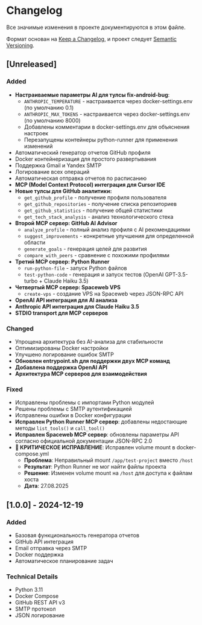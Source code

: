 # Changelog

Все значимые изменения в проекте документируются в этом файле.

Формат основан на [Keep a Changelog](https://keepachangelog.com/ru/1.0.0/),
и проект следует [Semantic Versioning](https://semver.org/lang/ru/).

## [Unreleased]

### Added
- **Настраиваемые параметры AI для тулсы fix-android-bug**:
  - `ANTHROPIC_TEMPERATURE` - настраивается через docker-settings.env (по умолчанию 0.1)
  - `ANTHROPIC_MAX_TOKENS` - настраивается через docker-settings.env (по умолчанию 8000)
  - Добавлены комментарии в docker-settings.env для объяснения настроек
  - Перезапущены контейнеры python-runner для применения изменений
- Автоматический генератор отчетов GitHub профиля
- Docker контейнеризация для простого развертывания
- Поддержка Gmail и Yandex SMTP
- Логирование всех операций
- Автоматическая отправка отчетов по расписанию
- **MCP (Model Context Protocol) интеграция для Cursor IDE**
- **Новые тулсы для GitHub аналитики:**
  - `get_github_profile` - получение профиля пользователя
  - `get_github_repositories` - получение списка репозиториев
  - `get_github_statistics` - получение общей статистики
  - `get_tech_stack_analysis` - анализ технологического стека
- **Второй MCP сервер: GitHub AI Advisor**
  - `analyze_profile` - полный анализ профиля с AI рекомендациями
  - `suggest_improvements` - конкретные улучшения для определенной области
  - `generate_goals` - генерация целей для развития
  - `compare_with_peers` - сравнение с похожими профилями
- **Третий MCP сервер: Python Runner**
  - `run-python-file` - запуск Python файлов
  - `test-python-code` - генерация и запуск тестов (OpenAI GPT-3.5-turbo + Claude Haiku 3.5)
- **Четвертый MCP сервер: Spaceweb VPS**
  - `create-vps` - создание VPS на Spaceweb через JSON-RPC API
- **OpenAI API интеграция для AI анализа**
- **Anthropic API интеграция для Claude Haiku 3.5**
- **STDIO transport для MCP серверов**

### Changed
- Упрощена архитектура без AI-анализа для стабильности
- Оптимизированы Docker настройки
- Улучшено логирование ошибок SMTP
- **Обновлен entrypoint.sh для поддержки двух MCP команд**
- **Добавлена поддержка OpenAI API**
- **Архитектура MCP серверов для взаимодействия**

### Fixed
- Исправлены проблемы с импортами Python модулей
- Решены проблемы с SMTP аутентификацией
- Исправлены ошибки в Docker конфигурации
- **Исправлен Python Runner MCP сервер**: добавлены недостающие методы `list_tools()` и `call_tool()`
- **Исправлен Spaceweb MCP сервер**: обновлены параметры API согласно официальной документации JSON-RPC 2.0
- **🚨 КРИТИЧЕСКОЕ ИСПРАВЛЕНИЕ**: Исправлен volume mount в docker-compose.yml
  - **Проблема**: Неправильный mount `/app/test-project` вместо `/host`
  - **Результат**: Python Runner не мог найти файлы проекта
  - **Решение**: Изменен volume mount на `/host` для доступа к файлам хоста
  - **Дата**: 27.08.2025

## [1.0.0] - 2024-12-19

### Added
- Базовая функциональность генератора отчетов
- GitHub API интеграция
- Email отправка через SMTP
- Docker поддержка
- Автоматическое планирование задач

### Technical Details
- Python 3.11
- Docker Compose
- GitHub REST API v3
- SMTP протокол
- JSON логирование
